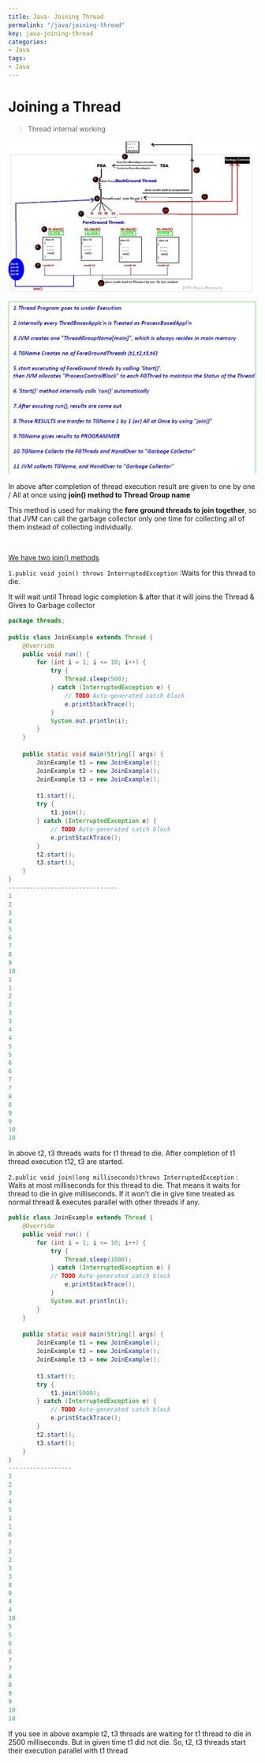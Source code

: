 ```yaml
---
title: Java- Joining Thread
permalink: "/java/joining-thread"
key: java-joining-thread
categories:
- Java
tags:
- Java
---
```


Joining a Thread 
====================================

> Thread internal working


![C:\\Users\\kaveti_s\\Desktop\\69.thrd-Internal Working (1).jpg](media/90c54a649a82487e8480c425d1e61a09.jpg)

![](media/413349479a784869df7430c2f8cd67af.png)


In above after completion of thread execution result are given to one by one /
All at once using **join() method to Thread Group name**

This method is used for making the **fore ground threads to join together**, so
that JVM can call the garbage collector only one time for collecting all of them
instead of collecting individually.

<br>

<u>We have two join() methods</u>

`1.public void join() throws InterruptedException` :Waits for this thread to die.

It will wait until Thread logic completion & after that it will joins the
    Thread & Gives to Garbage collector
```java
package threads;

public class JoinExample extends Thread {
	@Override
	public void run() {
		for (int i = 1; i <= 10; i++) {
			try {
				Thread.sleep(500);
			} catch (InterruptedException e) {
				// TODO Auto-generated catch block
				e.printStackTrace();
			}
			System.out.println(i);
		}
	}

	public static void main(String[] args) {
		JoinExample t1 = new JoinExample();
		JoinExample t2 = new JoinExample();
		JoinExample t3 = new JoinExample();

		t1.start();
		try {
			t1.join();
		} catch (InterruptedException e) {
			// TODO Auto-generated catch block
			e.printStackTrace();
		}
		t2.start();
		t3.start();
	}
}
-------------------------------
1
2
3
4
5
6
7
8
9
10
1
1
2
2
3
3
4
4
5
5
6
6
7
7
8
8
9
9
10
10
```


In above t2, t3 threads waits for t1 thread to die. After completion of t1
thread execution t12, t3 are started.

`2.public void join(long milliseconds)throws InterruptedException` : Waits at most milliseconds for this thread to die. That means it waits for thread to die in give milliseconds. If it won’t die in give time treated as normal thread & executes parallel with other threads if any.

```java
public class JoinExample extends Thread {
	@Override
	public void run() {
		for (int i = 1; i <= 10; i++) {
			try {
				Thread.sleep(1000);
			} catch (InterruptedException e) {
			// TODO Auto-generated catch block
				e.printStackTrace();
			}
			System.out.println(i);
		}
	}

	public static void main(String[] args) {
		JoinExample t1 = new JoinExample();
		JoinExample t2 = new JoinExample();
		JoinExample t3 = new JoinExample();

		t1.start();
		try {
			t1.join(5000);
		} catch (InterruptedException e) {
			// TODO Auto-generated catch block
			e.printStackTrace();
		}
		t2.start();
		t3.start();
	}
}
------------------
1
2
3
4
5
1
1
6
7
2
2
3
3
8
9
4
4
10
5
5
6
6
7
7
8
8
9
9
10
10
```


If you see in above example t2, t3 threads are waiting for t1 thread to die in
2500 milliseconds. But in given time t1 did not die. So, t2, t3 threads start
their execution parallel with t1 thread
